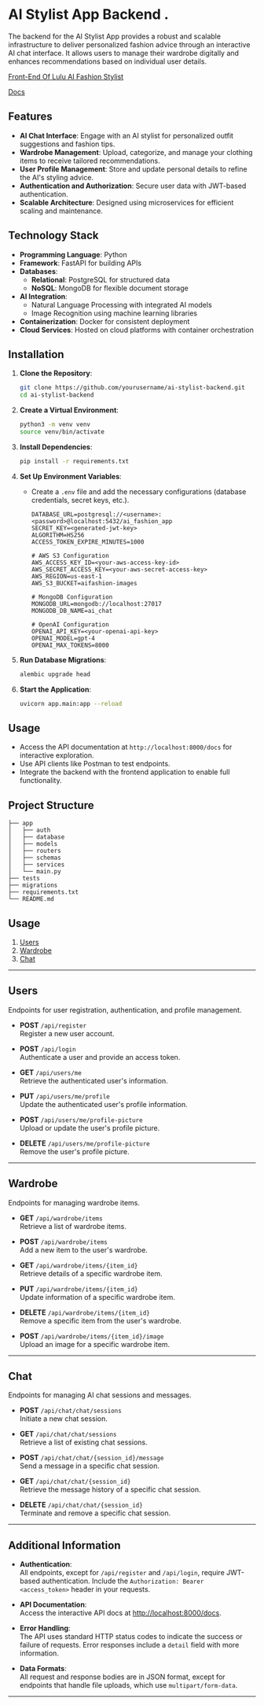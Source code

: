 # AI Stylist App Backend .

The backend for the AI Stylist App provides a robust and scalable infrastructure to deliver personalized fashion advice through an interactive AI chat interface. It allows users to manage their wardrobe digitally and enhances recommendations based on individual user details.

[Front-End Of Lulu AI Fashion Stylist](https://github.com/harshsingh-io/lulu_stylist_app)

[Docs](http://54.197.163.177:8000/docs)

## Features

- **AI Chat Interface**: Engage with an AI stylist for personalized outfit suggestions and fashion tips.
- **Wardrobe Management**: Upload, categorize, and manage your clothing items to receive tailored recommendations.
- **User Profile Management**: Store and update personal details to refine the AI's styling advice.
- **Authentication and Authorization**: Secure user data with JWT-based authentication.
- **Scalable Architecture**: Designed using microservices for efficient scaling and maintenance.

## Technology Stack

- **Programming Language**: Python
- **Framework**: FastAPI for building APIs
- **Databases**:
    - **Relational**: PostgreSQL for structured data
    - **NoSQL**: MongoDB for flexible document storage
- **AI Integration**:
    - Natural Language Processing with integrated AI models
    - Image Recognition using machine learning libraries
- **Containerization**: Docker for consistent deployment
- **Cloud Services**: Hosted on cloud platforms with container orchestration

## Installation

1. **Clone the Repository**:

     ```bash
     git clone https://github.com/yourusername/ai-stylist-backend.git
     cd ai-stylist-backend
     ```

2. **Create a Virtual Environment**:

     ```bash
     python3 -m venv venv
     source venv/bin/activate
     ```

3. **Install Dependencies**:

     ```bash
     pip install -r requirements.txt
     ```

4. **Set Up Environment Variables**:

     - Create a `.env` file and add the necessary configurations (database credentials, secret keys, etc.).
        ```env
        DATABASE_URL=postgresql://<username>:<password>@localhost:5432/ai_fashion_app
        SECRET_KEY=<generated-jwt-key>
        ALGORITHM=HS256
        ACCESS_TOKEN_EXPIRE_MINUTES=1000

        # AWS S3 Configuration
        AWS_ACCESS_KEY_ID=<your-aws-access-key-id>
        AWS_SECRET_ACCESS_KEY=<your-aws-secret-access-key>
        AWS_REGION=us-east-1
        AWS_S3_BUCKET=aifashion-images

        # MongoDB Configuration
        MONGODB_URL=mongodb://localhost:27017
        MONGODB_DB_NAME=ai_chat

        # OpenAI Configuration
        OPENAI_API_KEY=<your-openai-api-key>
        OPENAI_MODEL=gpt-4
        OPENAI_MAX_TOKENS=8000
        ```

5. **Run Database Migrations**:

     ```bash
     alembic upgrade head
     ```

6. **Start the Application**:

     ```bash
     uvicorn app.main:app --reload
     ```

## Usage

- Access the API documentation at `http://localhost:8000/docs` for interactive exploration.
- Use API clients like Postman to test endpoints.
- Integrate the backend with the frontend application to enable full functionality.

## Project Structure

```
├── app
│   ├── auth
│   ├── database
│   ├── models
│   ├── routers
│   ├── schemas
│   ├── services
│   └── main.py
├── tests
├── migrations
├── requirements.txt
└── README.md
```
## Usage


1. [Users](#users)
2. [Wardrobe](#wardrobe)
3. [Chat](#chat)

---

## Users

Endpoints for user registration, authentication, and profile management.

- **POST** `/api/register`  
  Register a new user account.

- **POST** `/api/login`  
  Authenticate a user and provide an access token.

- **GET** `/api/users/me`  
  Retrieve the authenticated user's information.

- **PUT** `/api/users/me/profile`  
  Update the authenticated user's profile information.

- **POST** `/api/users/me/profile-picture`  
  Upload or update the user's profile picture.

- **DELETE** `/api/users/me/profile-picture`  
  Remove the user's profile picture.

---

## Wardrobe

Endpoints for managing wardrobe items.

- **GET** `/api/wardrobe/items`  
  Retrieve a list of wardrobe items.

- **POST** `/api/wardrobe/items`  
  Add a new item to the user's wardrobe.

- **GET** `/api/wardrobe/items/{item_id}`  
  Retrieve details of a specific wardrobe item.

- **PUT** `/api/wardrobe/items/{item_id}`  
  Update information of a specific wardrobe item.

- **DELETE** `/api/wardrobe/items/{item_id}`  
  Remove a specific item from the user's wardrobe.

- **POST** `/api/wardrobe/items/{item_id}/image`  
  Upload an image for a specific wardrobe item.

---

## Chat

Endpoints for managing AI chat sessions and messages.

- **POST** `/api/chat/chat/sessions`  
  Initiate a new chat session.

- **GET** `/api/chat/chat/sessions`  
  Retrieve a list of existing chat sessions.

- **POST** `/api/chat/chat/{session_id}/message`  
  Send a message in a specific chat session.

- **GET** `/api/chat/chat/{session_id}`  
  Retrieve the message history of a specific chat session.

- **DELETE** `/api/chat/chat/{session_id}`  
  Terminate and remove a specific chat session.

---

## Additional Information

- **Authentication**:  
  All endpoints, except for `/api/register` and `/api/login`, require JWT-based authentication. Include the `Authorization: Bearer <access_token>` header in your requests.

- **API Documentation**:  
  Access the interactive API docs at [http://localhost:8000/docs](http://localhost:8000/docs).

- **Error Handling**:  
  The API uses standard HTTP status codes to indicate the success or failure of requests. Error responses include a `detail` field with more information.

- **Data Formats**:  
  All request and response bodies are in JSON format, except for endpoints that handle file uploads, which use `multipart/form-data`.

---

